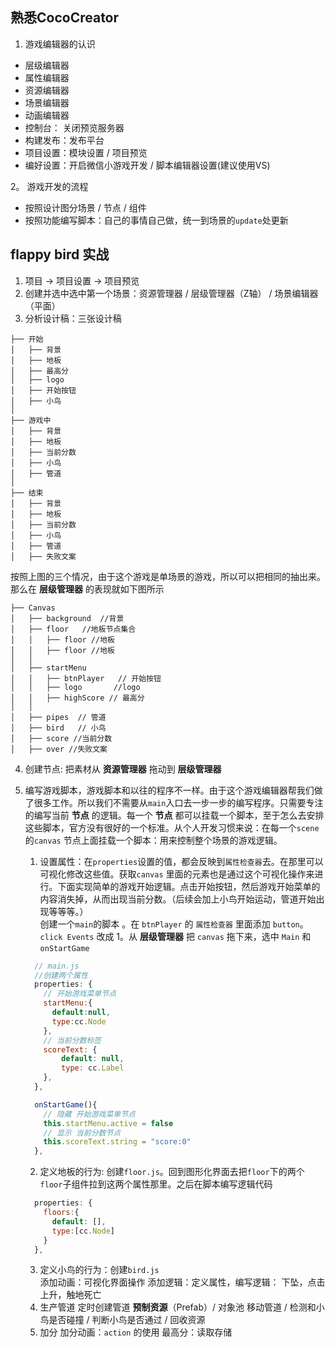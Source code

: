 ## 熟悉CocoCreator  
1. 游戏编辑器的认识  
  * 层级编辑器
  * 属性编辑器
  * 资源编辑器
  * 场景编辑器
  * 动画编辑器
  * 控制台： 关闭预览服务器
  * 构建发布：发布平台
  * 项目设置：模块设置 / 项目预览
  * 编好设置：开启微信小游戏开发 / 脚本编辑器设置(建议使用VS)

2。 游戏开发的流程
  * 按照设计图分场景 / 节点 / 组件
  * 按照功能编写脚本：自己的事情自己做，统一到场景的```update```处更新

## flappy bird 实战
1. 项目 -> 项目设置 -> 项目预览
2. 创建并选中选中第一个场景：资源管理器 / 层级管理器（Z轴） / 场景编辑器（平面）
3. 分析设计稿：三张设计稿
  ```
  ├── 开始    
  │   ├── 背景
  │   ├── 地板   
  │   ├── 最高分
  │   ├── logo
  │   ├── 开始按钮
  │   ├── 小鸟
  │      
  ├── 游戏中
  │   ├── 背景
  │   ├── 地板
  │   ├── 当前分数
  │   ├── 小鸟
  │   ├── 管道
  │
  ├── 结束
  │   ├── 背景
  │   ├── 地板
  │   ├── 当前分数
  │   ├── 小鸟
  │   ├── 管道
  │   ├── 失败文案
  ```
  按照上图的三个情况，由于这个游戏是单场景的游戏，所以可以把相同的抽出来。那么在 **层级管理器** 的表现就如下图所示
  ```
  ├── Canvas
  │   ├── background  //背景
  │   ├── floor   //地板节点集合
  │   │   ├── floor //地板
  │   │   ├── floor //地板
  │   │
  │   ├── startMenu
  │   │   ├── btnPlayer   // 开始按钮
  │   │   ├── logo       //logo
  │   │   ├── highScore // 最高分
  │   │
  │   ├── pipes  // 管道
  │   ├── bird   // 小鸟
  │   ├── score //当前分数
  │   ├── over //失败文案
  ```

4. 创建节点: 把素材从 **资源管理器** 拖动到 **层级管理器**

5. 编写游戏脚本，游戏脚本和以往的程序不一样。由于这个游戏编辑器帮我们做了很多工作。所以我们不需要从```main```入口去一步一步的编写程序。只需要专注的编写当前 **节点** 的逻辑。每一个 **节点** 都可以挂载一个脚本，至于怎么去安排这些脚本，官方没有很好的一个标准。从个人开发习惯来说：在每一个```scene```的```canvas``` 节点上面挂载一个脚本：用来控制整个场景的游戏逻辑。  

    1. 设置属性：在```properties```设置的值，都会反映到```属性检查器```去。在那里可以可视化修改这些值。获取```canvas``` 里面的元素也是通过这个可视化操作来进行。下面实现简单的游戏开始逻辑。点击开始按钮，然后游戏开始菜单的内容消失掉，从而出现当前分数。（后续会加上小鸟开始运动，管道开始出现等等等。）  
    创建一个```main```的脚本 。在 ```btnPlayer``` 的 ```属性检查器``` 里面添加 ```button```。```click Events``` 改成 1。从 **层级管理器** 把 ```canvas``` 拖下来，选中 ```Main``` 和 ```onStartGame```
      ```javascript
        // main.js
        //创建两个属性
        properties: {
          // 开始游戏菜单节点
          startMenu:{
            default:null,
            type:cc.Node
          },
          // 当前分数标签
          scoreText: {
              default: null,
              type: cc.Label
          },
        },

        onStartGame(){
          // 隐藏 开始游戏菜单节点
          this.startMenu.active = false
          // 显示 当前分数节点
          this.scoreText.string = "score:0"
        },
      ```

    2. 定义地板的行为: 创建```floor.js```。回到图形化界面去把```floor```下的两个```floor```子组件拉到这两个属性那里。之后在脚本编写逻辑代码      
      ```javascript
        properties: {
          floors:{
            default: [],
            type:[cc.Node]
          }
        },
      ```

    3. 定义小鸟的行为：创建```bird.js```  
    添加动画：可视化界面操作
    添加逻辑：定义属性，编写逻辑： 下坠，点击上升，触地死亡  
    4. 生产管道
    定时创建管道 **预制资源**（Prefab）/ 对象池
    移动管道 / 检测和小鸟是否碰撞 / 判断小鸟是否通过 / 回收资源  
    5. 加分
    加分动画：```action``` 的使用
    最高分：读取存储
